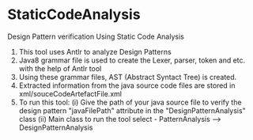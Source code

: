 # StaticCodeAnalysis
Design Pattern verification Using Static Code Analysis

1. This tool uses Antlr to analyze Design Patterns
2. Java8 grammar file is used to create the Lexer, parser, token and etc. with the help of Antlr tool
3. Using these grammar files, AST (Abstract Syntact Tree) is created.
4. Extracted information from the java source code files are stored in xml/souceCodeArtefactFile.xml
5. To run this tool: 
        (i) Give the path of your java source file to verify the design pattern "javaFilePath" attribute in the "DesignPatternAnalysis"                 class 
        (ii) Main class to run the tool select - PatternAnalysis --> DesignPatternAnalysis 
